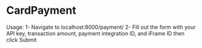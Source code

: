 # CardPayment

Usage:
1- Navigate to localhost:8000/payment/
2- Fill out the form with your API key, transaction amount, payment integration ID, and iFrame ID then click Submit
